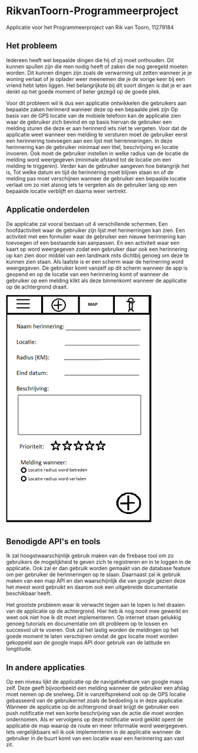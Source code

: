 # RikvanToorn-Programmeerproject
Applicatie voor het Programmeerproject van Rik van Toorn, 11279184


## Het probleem
Iedereen heeft wel bepaalde dingen die hij of zij moet onthouden. Dit kunnen spullen zijn die men nodig heeft of zaken die nog geregeld moeten worden. Dit kunnen dingen zijn zoals de verwarming uit zetten wanneer je je woning verlaat of je oplader weer meenemen die je de vorige keer bij een vriend hebt laten liggen. Het belangrijkste bij dit soort dingen is dat je er aan denkt op het goede moment of beter gezegd op de goede plek.

Voor dit probleem wil ik dus een applicatie ontwikkelen die gebruikers aan bepaalde zaken herinnerd wanneer deze op een bepaalde plek zijn Op basis van de GPS locatie van de mobiele telefoon kan de applicatie zien waar de gebruiker zich bevind en op basis hiervan de gebruiker een melding sturen die deze er aan herinnerd iets niet te vergeten. Voor dat de applicatie weet wanneer een melding te versturen moet de gebruiker eerst een herinnering toevoegen aan een lijst met herrenneringen. In deze herinnering kan de gebruiker minimaal een titel, beschrijving en locatie invoeren. Ook moet de gebruiker instellen in welke radius van de locatie de melding word weergegeven (minimale afstand tot de locatie om een melding te triggeren). Verder kan de gebruiker aangeven hoe belangrijk het is, Tot welke datum en tijd de herinnering moet blijven staan en of de melding pas moet verschijnen wanneer de gebruiker een bepaalde locatie verlaat om zo niet alsnog iets te vergeten als de gebruiker lang op een bepaalde locatie verblijft en daarna weer vertrekt.

## Applicatie onderdelen
De applicatie zal vooral bestaan uit 4 verschillende schermen. Een hoofdactiviteit waar de gebruiker zijn lijst met herinerringen kan zien. Een activiteit met een formulier waar de gebruiker een nieuwe herinnering kan toevoegen of een bestaande kan aanpassen. En een activiteit waar een kaart op word weergegeven zodat een gebruiker daar ook een herinnering op kan zien door middel van een landmark mits dichtbij genoeg om deze te kunnen zien staan. Als laatste is er een scherm waar de herinerring word weergegeven. De gebruiker komt vanzelf op dit scherm wanneer de app is geopend en op de locatie van een herinnering komt of wanneer de gebruiker op een melding klikt als deze binnenkomt wanneer de applicatie op de achtergrond draait.

![](doc/add.png)

## Benodigde API's en tools
Ik zal hoogstwaarschijnlijk gebruik maken van de firebase tool om zo gebruikers de mogelijkheid te geven zich te registreren en in te loggen in de applicatie. Ook zal er dan gebruik worden gemaakt van de database feature om per gebruiker de herinneringen op te slaan. Daarnaast zal ik gebruik maken van een map API en dan waarschijnlijk die van google gezien deze het meest word gebruikt en daarom ook een uitgebreide documentatie beschikbaar heeft. 

Het grootste probleem waar ik verwacht tegen aan te lopen is het draaien van de applicatie op de achtergrond. Hier heb ik nog nooit mee gewerkt en weet ook niet hoe ik dit moet implementeren. Op internet staan gelukkig genoeg tutorials en documentatie om dit probleem op te lossen en succesvol uit te voeren. Ook zal het lastig worden de meldingen op het goede moment te laten verschijnen omdat de gps locatie moet worden gekoppeld aan de google maps API door gebruik van de latitude en longtitude.

## In andere applicaties
Op een niveau lijkt de applicatie op de navigatiefeature van google maps zelf. Deze geeft bijvoorbeeld een melding wanneer de gebruiker een afslag moet nemen op de snelweg. Dit is vanzelfsprekend ook op de GPS locatie gebasseerd van de gebruikernet zoals de bedoeling is in deze applicatie. Wanneer de applicatie op de achtergrond draait krijgt de gebruiker een push notificatie met een korte beschrijving van de actie die moet worden ondernomen. Als er vervolgens op deze notificatie word geklikt opent de applicatie de map waarop de route en meer informatie word weergegeven. Iets vergelijkbaars wil ik ook implementeren in de applicatie wanneer de gebruiker in de buurt komt van een locatie waar een herinnering aan vast zit.





